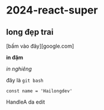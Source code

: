 # 2024-react-super

## long đẹp trai

[bấm vào đây][google.com]

**in đậm**

_in nghiêng_

đây là `git bash`

```
const name = 'Hailongdev'
```

HandleA da edit
